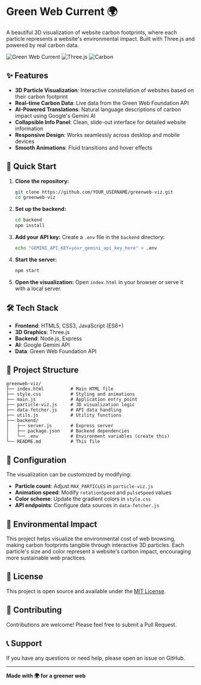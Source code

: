 # Green Web Current 🌍

A beautiful 3D visualization of website carbon footprints, where each particle represents a website's environmental impact. Built with Three.js and powered by real carbon data.

![Green Web Current](https://img.shields.io/badge/Status-Live-brightgreen) ![Three.js](https://img.shields.io/badge/Three.js-3D%20Visualization-orange) ![Carbon](https://img.shields.io/badge/Carbon-Footprint%20Analysis-green)

## ✨ Features

- **3D Particle Visualization**: Interactive constellation of websites based on their carbon footprint
- **Real-time Carbon Data**: Live data from the Green Web Foundation API
- **AI-Powered Translations**: Natural language descriptions of carbon impact using Google's Gemini AI
- **Collapsible Info Panel**: Clean, slide-out interface for detailed website information
- **Responsive Design**: Works seamlessly across desktop and mobile devices
- **Smooth Animations**: Fluid transitions and hover effects

## 🚀 Quick Start

1. **Clone the repository:**
   ```bash
   git clone https://github.com/YOUR_USERNAME/greenweb-viz.git
   cd greenweb-viz
   ```

2. **Set up the backend:**
   ```bash
   cd backend
   npm install
   ```

3. **Add your API key:**
   Create a `.env` file in the `backend` directory:
   ```bash
   echo "GEMINI_API_KEY=your_gemini_api_key_here" > .env
   ```

4. **Start the server:**
   ```bash
   npm start
   ```

5. **Open the visualization:**
   Open `index.html` in your browser or serve it with a local server.

## 🛠️ Tech Stack

- **Frontend**: HTML5, CSS3, JavaScript (ES6+)
- **3D Graphics**: Three.js
- **Backend**: Node.js, Express
- **AI**: Google Gemini API
- **Data**: Green Web Foundation API

## 📁 Project Structure

```
greenweb-viz/
├── index.html          # Main HTML file
├── style.css           # Styling and animations
├── main.js             # Application entry point
├── particle-viz.js     # 3D visualization logic
├── data-fetcher.js     # API data handling
├── utils.js            # Utility functions
├── backend/
│   ├── server.js       # Express server
│   ├── package.json    # Backend dependencies
│   └── .env            # Environment variables (create this)
└── README.md           # This file
```

## 🔧 Configuration

The visualization can be customized by modifying:
- **Particle count**: Adjust `MAX_PARTICLES` in `particle-viz.js`
- **Animation speed**: Modify `rotationSpeed` and `pulseSpeed` values
- **Color scheme**: Update the gradient colors in `style.css`
- **API endpoints**: Configure data sources in `data-fetcher.js`

## 🌱 Environmental Impact

This project helps visualize the environmental cost of web browsing, making carbon footprints tangible through interactive 3D particles. Each particle's size and color represent a website's carbon impact, encouraging more sustainable web practices.

## 📄 License

This project is open source and available under the [MIT License](LICENSE).

## 🤝 Contributing

Contributions are welcome! Please feel free to submit a Pull Request.

## 📞 Support

If you have any questions or need help, please open an issue on GitHub.

---

**Made with 🌍 for a greener web**